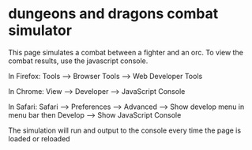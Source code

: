 # dungeons and dragons combat simulator

This page simulates a combat between a fighter and an orc. To view the combat results, use the javascript console.

In Firefox: Tools --> Browser Tools --> Web Developer Tools

In Chrome: View --> Developer --> JavaScript Console

In Safari: Safari --> Preferences --> Advanced --> Show develop menu in menu bar 
then
Develop --> Show JavaScript Console

The simulation will run and output to the console every time the page is loaded or reloaded